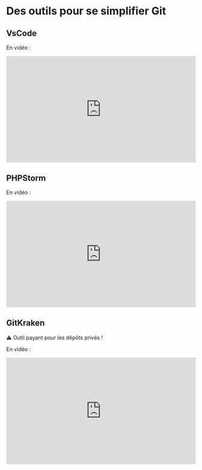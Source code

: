 # Des outils pour se simplifier Git

## VsCode

En vidéo :

<div style="position: relative; padding-bottom: 56.25%; height: 0;"><iframe src="https://www.loom.com/embed/06910ce39a85457cbf8cab42abc8caa9" frameborder="0" webkitallowfullscreen mozallowfullscreen allowfullscreen style="position: absolute; top: 0; left: 0; width: 100%; height: 100%;"></iframe></div>

## PHPStorm

En vidéo :

<div style="position: relative; padding-bottom: 56.25%; height: 0;"><iframe src="https://www.loom.com/embed/2857ad75422d47aa9f621722a61940a7" frameborder="0" webkitallowfullscreen mozallowfullscreen allowfullscreen style="position: absolute; top: 0; left: 0; width: 100%; height: 100%;"></iframe></div>

## GitKraken

:warning: Outil payant pour les dépôts privés !

En vidéo :

<div style="position: relative; padding-bottom: 56.25%; height: 0;"><iframe src="https://www.loom.com/embed/50e6c35c87e64932be9fa09c8574a364" frameborder="0" webkitallowfullscreen mozallowfullscreen allowfullscreen style="position: absolute; top: 0; left: 0; width: 100%; height: 100%;"></iframe></div>